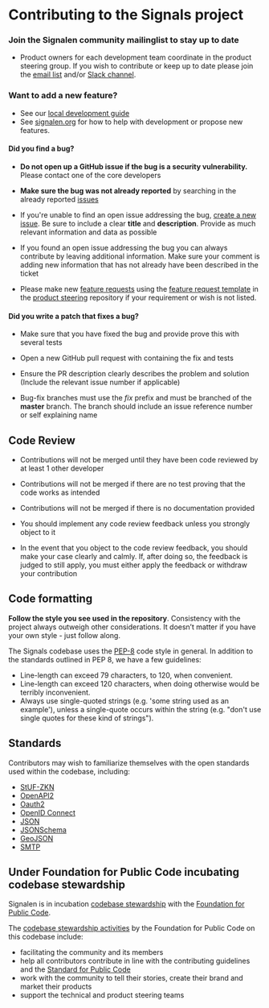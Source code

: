 # Contributing to the Signals project

### Join the Signalen community mailinglist to stay up to date

* Product owners for each development team coordinate in the product steering group. If you wish to contribute or keep up to date please join the [email list](https://lists.publiccode.net/mailman/postorius/lists/signalen-discuss.lists.publiccode.net/) and/or [Slack channel](https://samenorganiseren.slack.com/archives/C01AF8CN495).

### Want to add a new feature?

* See our [local development guide](./development/local.md)
* See [signalen.org](https://signalen.org/) for how to help with development or propose new features.

#### **Did you find a bug?**

* **Do not open up a GitHub issue if the bug is a security vulnerability.** Please contact one of the core developers

* **Make sure the bug was not already reported** by searching in the already reported [issues](https://github.com/amsterdam/signals/issues)

* If you're unable to find an open issue addressing the bug, [create a new issue](https://github.com/amsterdam/signals/issues/new). Be sure to include a clear **title** and **description**. Provide as much relevant information and data as possible

* If you found an open issue addressing the bug you can always contribute by leaving additional information. Make sure your comment is adding new information that has not already have been described in the ticket

* Please make new [feature requests](https://github.com/Signalen/product-steering/issues/new?assignees=&labels=enhancement&template=feature_request.md&title=%5BFEATURE-REQUEST%5D) using the [feature request template](https://github.com/Signalen/product-steering/tree/main/.github/ISSUE_TEMPLATE) in the [product steering](https://github.com/Signalen/product-steering) repository if your requirement or wish is not listed.

#### **Did you write a patch that fixes a bug?**

* Make sure that you have fixed the bug and provide prove this with several tests

* Open a new GitHub pull request with containing the fix and tests

* Ensure the PR description clearly describes the problem and solution (Include the relevant issue number if applicable)

* Bug-fix branches must use the *fix* prefix and must be branched of the **master** branch. The branch should include an issue reference number or self explaining name


## Code Review

* Contributions will not be merged until they have been code reviewed by at least 1 other developer

* Contributions will not be merged if there are no test proving that the code works as intended

* Contributions will not be merged if there is no documentation provided

* You should implement any code review feedback unless you strongly object to it 

* In the event that you object to the code review feedback, you should make your case clearly and calmly. If, after doing so, the feedback is judged to still apply, you must either apply the feedback or withdraw your contribution

## Code formatting

**Follow the style you see used in the repository**. Consistency with the project always outweigh other considerations. It doesn’t matter if you have your own style - just follow along.

The Signals codebase uses the [PEP-8](https://pep8.org/) code style in general.
In addition to the standards outlined in PEP 8, we have a few guidelines:

* Line-length can exceed 79 characters, to 120, when convenient.
* Line-length can exceed 120 characters, when doing otherwise would be terribly inconvenient.
* Always use single-quoted strings (e.g. 'some string used as an example'), unless a single-quote occurs within the string (e.g. "don't use single quotes for these kind of strings").

## Standards

Contributors may wish to familiarize themselves with the open standards used within the codebase, including:

* [StUF-ZKN](https://www.gemmaonline.nl/index.php/Sectormodel_Zaken:_StUF-ZKN)
* [OpenAPI2](https://swagger.io/specification/v2/)
* [Oauth2](https://oauth.net/2/)
* [OpenID Connect](https://openid.net/connect/)
* [JSON](https://tools.ietf.org/html/std90)
* [JSONSchema](https://json-schema.org/)
* [GeoJSON](https://geojson.org/)
* [SMTP](https://en.wikipedia.org/wiki/Simple_Mail_Transfer_Protocol#Related_requests_for_comments)

## Under Foundation for Public Code incubating codebase stewardship

Signalen is in incubation [codebase stewardship](https://publiccode.net/codebase-stewardship/) with the [Foundation for Public Code](https://publiccode.net).

The [codebase stewardship activities](https://about.publiccode.net/activities/codebase-stewardship/activities.html) by the Foundation for Public Code on this codebase include:

* facilitating the community and its members
* help all contributors contribute in line with the contributing guidelines and the [Standard for Public Code](https://standard.publiccode.net/)
* work with the community to tell their stories, create their brand and market their products
* support the technical and product steering teams
